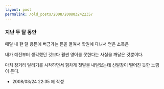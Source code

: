 ```yaml
---
layout: post
permalink: /old_posts/2008/200803242235/
---
```


### 지난 두 달 동안


매달 내 한 달 용돈에 버금가는 돈을 들여서 학원에 다녀서 얻은 소득은

내가 예전부터 생각했던 것보다 훨씬 영어를 못한다는 사실을 깨달은 것뿐이다.



마치 장거리 달리기를 시작하면서 힘차게 첫발을 내딛었는데 신발창이 떨어진 듯한 느낌이 든다.







- 2008/03/24 22:35 에 작성